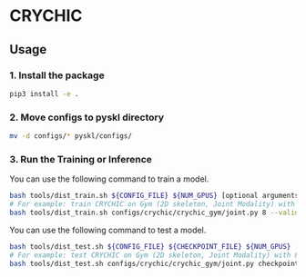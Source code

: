 # CRYCHIC

## Usage

### 1. Install the package

```bash
pip3 install -e .
```

### 2. Move configs to pyskl directory

```bash
mv -d configs/* pyskl/configs/
```

### 3. Run the Training or Inference

You can use the following command to train a model.

```bash
bash tools/dist_train.sh ${CONFIG_FILE} ${NUM_GPUS} [optional arguments]
# For example: train CRYCHIC on Gym (2D skeleton, Joint Modality) with 8 GPUs, with validation, with PYSKL practice, and test the last and the best (with best validation metric) checkpoint.
bash tools/dist_train.sh configs/crychic/crychic_gym/joint.py 8 --validate --test-last --test-best
```

You can use the following command to test a model.

```bash
bash tools/dist_test.sh ${CONFIG_FILE} ${CHECKPOINT_FILE} ${NUM_GPUS} [optional arguments]
# For example: test CRYCHIC on Gym (2D skeleton, Joint Modality) with 8 GPUs, with top-k accuracy metric, and save the result to result.pkl.
bash tools/dist_test.sh configs/crychic/crychic_gym/joint.py checkpoints/SOME_CHECKPOINT.pth 8 --eval top_k_accuracy --out result.pkl
```